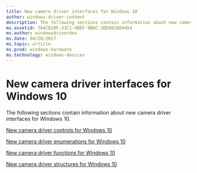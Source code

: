 ```yaml
---
title: New camera driver interfaces for Windows 10
author: windows-driver-content
description: The following sections contain information about new camera driver interfaces for Windows 10.
ms.assetid: 7A4C810F-33C1-4BEF-9BAC-3DD982884454
ms.author: windowsdriverdev
ms.date: 04/20/2017
ms.topic: article
ms.prod: windows-hardware
ms.technology: windows-devices
---
```


# New camera driver interfaces for Windows 10


The following sections contain information about new camera driver interfaces for Windows 10.

[New camera driver controls for Windows 10](camera-driver-controls.md)

[New camera driver enumerations for Windows 10](camera-driver-enumerations.md)

[New camera driver functions for Windows 10](camera-driver-functions.md)

[New camera driver structures for Windows 10](camera-driver-structures.md)

 

 




